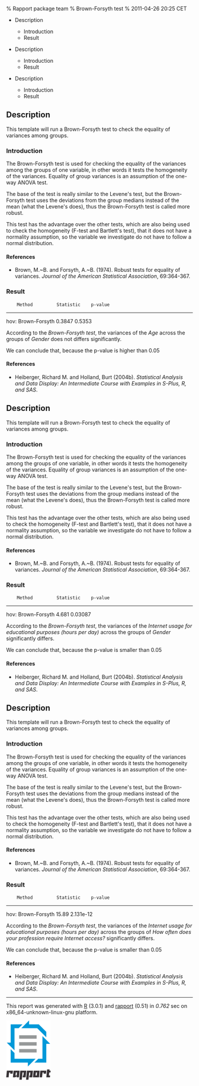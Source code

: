 % Rapport package team
% Brown-Forsyth test
% 2011-04-26 20:25 CET

-   Description
    -   Introduction
    -   Result

-   Description
    -   Introduction
    -   Result

-   Description
    -   Introduction
    -   Result


Description
-----------

This template will run a Brown-Forsyth test to check the equality of
variances among groups.

### Introduction

The Brown-Forsyth test is used for checking the equality of the
variances among the groups of one variable, in other words it tests the
homogeneity of the variances. Equality of group variances is an
assumption of the one-way ANOVA test.

The base of the test is really similar to the Levene's test, but the
Brown-Forsyth test uses the deviations from the group medians instead of
the mean (what the Levene's does), thus the Brown-Forsyth test is called
more robust.

This test has the advantage over the other tests, which are also being
used to check the homogeneity (F-test and Bartlett's test), that it does
not have a normality assumption, so the variable we investigate do not
have to follow a normal distribution.

#### References

-   Brown, M.\~B. and Forsyth, A.\~B. (1974). Robust tests for equality
    of variances. *Journal of the American Statistical Association*,
    69:364-367.

### Result

        Method         Statistic    p-value
  ------------------- ------------ ---------
  hov: Brown-Forsyth     0.3847     0.5353

According to the *Brown-Forsyth test*, the variances of the *Age* across
the groups of *Gender* does not differs significantly.

We can conclude that, because the p-value is higher than 0.05

#### References

-   Heiberger, Richard M. and Holland, Burt (2004b). *Statistical
    Analysis and Data Display: An Intermediate Course with Examples in
    S-Plus, R, and SAS*.

Description
-----------

This template will run a Brown-Forsyth test to check the equality of
variances among groups.

### Introduction

The Brown-Forsyth test is used for checking the equality of the
variances among the groups of one variable, in other words it tests the
homogeneity of the variances. Equality of group variances is an
assumption of the one-way ANOVA test.

The base of the test is really similar to the Levene's test, but the
Brown-Forsyth test uses the deviations from the group medians instead of
the mean (what the Levene's does), thus the Brown-Forsyth test is called
more robust.

This test has the advantage over the other tests, which are also being
used to check the homogeneity (F-test and Bartlett's test), that it does
not have a normality assumption, so the variable we investigate do not
have to follow a normal distribution.

#### References

-   Brown, M.\~B. and Forsyth, A.\~B. (1974). Robust tests for equality
    of variances. *Journal of the American Statistical Association*,
    69:364-367.

### Result

        Method         Statistic    p-value
  ------------------- ------------ ---------
  hov: Brown-Forsyth     4.681      0.03087

According to the *Brown-Forsyth test*, the variances of the *Internet
usage for educational purposes (hours per day)* across the groups of
*Gender* significantly differs.

We can conclude that, because the p-value is smaller than 0.05

#### References

-   Heiberger, Richard M. and Holland, Burt (2004b). *Statistical
    Analysis and Data Display: An Intermediate Course with Examples in
    S-Plus, R, and SAS*.

Description
-----------

This template will run a Brown-Forsyth test to check the equality of
variances among groups.

### Introduction

The Brown-Forsyth test is used for checking the equality of the
variances among the groups of one variable, in other words it tests the
homogeneity of the variances. Equality of group variances is an
assumption of the one-way ANOVA test.

The base of the test is really similar to the Levene's test, but the
Brown-Forsyth test uses the deviations from the group medians instead of
the mean (what the Levene's does), thus the Brown-Forsyth test is called
more robust.

This test has the advantage over the other tests, which are also being
used to check the homogeneity (F-test and Bartlett's test), that it does
not have a normality assumption, so the variable we investigate do not
have to follow a normal distribution.

#### References

-   Brown, M.\~B. and Forsyth, A.\~B. (1974). Robust tests for equality
    of variances. *Journal of the American Statistical Association*,
    69:364-367.

### Result

        Method         Statistic    p-value
  ------------------- ------------ ---------
  hov: Brown-Forsyth     15.89     2.131e-12

According to the *Brown-Forsyth test*, the variances of the *Internet
usage for educational purposes (hours per day)* across the groups of
*How often does your profession require Internet access?* significantly
differs.

We can conclude that, because the p-value is smaller than 0.05

#### References

-   Heiberger, Richard M. and Holland, Burt (2004b). *Statistical
    Analysis and Data Display: An Intermediate Course with Examples in
    S-Plus, R, and SAS*.

* * * * *

This report was generated with [R](http://www.r-project.org/) (3.0.1)
and [rapport](http://rapport-package.info/) (0.51) in *0.762* sec on
x86\_64-unknown-linux-gnu platform.

![](images/logo.png)
